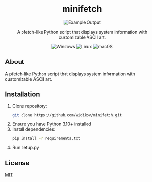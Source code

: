 <div align="center">
  
# minifetch
![Example Output](https://i.ibb.co/JRk2WhPB/arch.png)

</div>

<p align="center">A pfetch-like Python script that displays system information with customizable ASCII art.
   
</p>

<div align="center">

![Windows](https://img.shields.io/badge/Windows-0078D6?style=for-the-badge&logo=windows&logoColor=white) ![Linux](https://img.shields.io/badge/Linux-FCC624?style=for-the-badge&logo=linux&logoColor=black) ![macOS](https://img.shields.io/badge/mac%20os-000000?style=for-the-badge&logo=macos&logoColor=F0F0F0)

</div>

## About

A pfetch-like Python script that displays system information with customizable ASCII art.

## Installation

1. Clone repository:
   ```bash
   git clone https://github.com/widikov/minifetch.git
1. Ensure you have Python 3.10+ installed
2. Install dependencies:
   ```bash
   pip install -r requirements.txt
3. Run setup.py

## License

[MIT](https://choosealicense.com/licenses/mit/)
